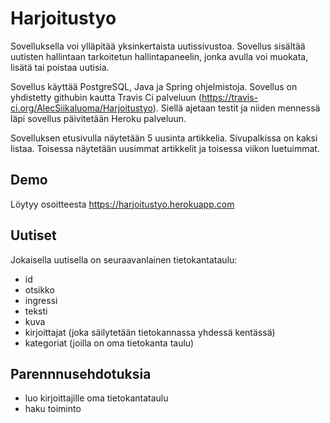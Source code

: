 # Harjoitustyo

Sovelluksella voi ylläpitää yksinkertaista uutissivustoa. Sovellus sisältää uutisten hallintaan tarkoitetun hallintapaneelin, jonka avulla voi muokata, lisätä tai poistaa uutisia.

Sovellus käyttää PostgreSQL, Java ja Spring ohjelmistoja. Sovellus on yhdistetty githubin kautta Travis Ci palveluun (https://travis-ci.org/AlecSiikaluoma/Harjoitustyo). Siellä ajetaan testit ja niiden mennessä läpi sovellus päivitetään Heroku palveluun.

Sovelluksen etusivulla näytetään 5 uusinta artikkelia. Sivupalkissa on kaksi listaa. Toisessa näytetään uusimmat artikkelit ja toisessa viikon luetuimmat. 

## Demo 
Löytyy osoitteesta https://harjoitustyo.herokuapp.com

## Uutiset
Jokaisella uutisella on seuraavanlainen tietokantataulu:

- id
- otsikko
- ingressi
- teksti
- kuva
- kirjoittajat (joka säilytetään tietokannassa yhdessä kentässä)
- kategoriat (joilla on oma tietokanta taulu)

## Parennnusehdotuksia 
- luo kirjoittajille oma tietokantataulu
- haku toiminto
